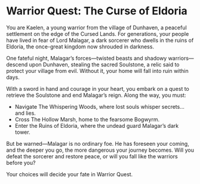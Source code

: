 # Warrior Quest: The Curse of Eldoria

You are Kaelen, a young warrior from the village of Dunhaven, a peaceful settlement on the edge of the Cursed Lands. For generations, your people have lived in fear of Lord Malagar, a dark sorcerer who dwells in the ruins of Eldoria, the once-great kingdom now shrouded in darkness.

One fateful night, Malagar’s forces—twisted beasts and shadowy warriors—descend upon Dunhaven, stealing the sacred Soulstone, a relic said to protect your village from evil. Without it, your home will fall into ruin within days.

With a sword in hand and courage in your heart, you embark on a quest to retrieve the Soulstone and end Malagar’s reign. Along the way, you must:

 - Navigate The Whispering Woods, where lost souls whisper secrets… and lies.
 - Cross The Hollow Marsh, home to the fearsome Bogwyrm.
 - Enter the Ruins of Eldoria, where the undead guard Malagar’s dark tower.

But be warned—Malagar is no ordinary foe. He has foreseen your coming, and the deeper you go, the more dangerous your journey becomes. Will you defeat the sorcerer and restore peace, or will you fall like the warriors before you?

Your choices will decide your fate in Warrior Quest.